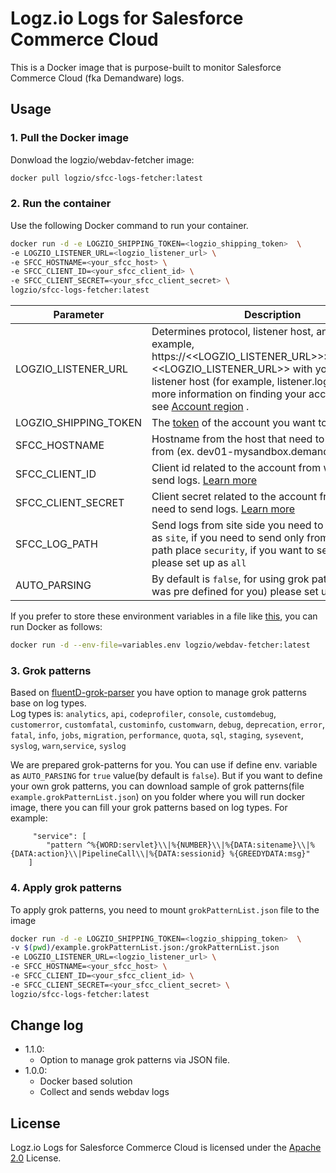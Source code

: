 # Logz.io Logs for Salesforce Commerce Cloud

This is a Docker image that is purpose-built to monitor Salesforce Commerce Cloud (fka Demandware) logs.

## Usage

### 1. Pull the Docker image

Donwload the logzio/webdav-fetcher image:

```sh
docker pull logzio/sfcc-logs-fetcher:latest
```

### 2. Run the container

Use the following Docker command to run your container.

```sh
docker run -d -e LOGZIO_SHIPPING_TOKEN=<logzio_shipping_token>  \
-e LOGZIO_LISTENER_URL=<logzio_listener_url> \
-e SFCC_HOSTNAME=<your_sfcc_host> \
-e SFCC_CLIENT_ID=<your_sfcc_client_id> \
-e SFCC_CLIENT_SECRET=<your_sfcc_client_secret> \
logzio/sfcc-logs-fetcher:latest
```

| Parameter             | Description                                                                                                                                                                                                                                                                                                                                   | Required |
| --------------------- | --------------------------------------------------------------------------------------------------------------------------------------------------------------------------------------------------------------------------------------------------------------------------------------------------------------------------------------------- | -------: |
| LOGZIO_LISTENER_URL   | Determines protocol, listener host, and port. For example, https://<<LOGZIO_LISTENER_URL>>:8071.Replace <<LOGZIO_LISTENER_URL>> with your region's listener host (for example, listener.logz.io). For more information on finding your account's region, see [Account region](https://docs.logz.io/user-guide/accounts/account-region.html) . |      Yes |
| LOGZIO_SHIPPING_TOKEN | The [token](https://app.logz.io/#/dashboard/settings/general) of the account you want to ship to.                                                                                                                                                                                                                                             |      Yes |
| SFCC_HOSTNAME         | Hostname from the host that need to send logs from (ex. dev01-mysandbox.demandware.net)                                                                                                                                                                                                                                                       |      Yes |
| SFCC_CLIENT_ID        | Client id related to the account from where need to send logs. [Learn more](https://documentation.b2c.commercecloud.salesforce.com/DOC3/index.jsp?topic=%2Fcom.demandware.dochelp%2Fcontent%2Fb2c_commerce%2Ftopics%2Faccount_manager%2Fb2c_account_manager_add_api_client_id.html)                                                           |      Yes |
| SFCC_CLIENT_SECRET    | Client secret related to the account from where need to send logs. [Learn more](https://documentation.b2c.commercecloud.salesforce.com/DOC3/index.jsp?topic=%2Fcom.demandware.dochelp%2Fcontent%2Fb2c_commerce%2Ftopics%2Faccount_manager%2Fb2c_account_manager_add_api_client_id.html)                                                       |      Yes |
| SFCC_LOG_PATH         | Send logs from site side you need to provide value as `site`, if you need to send only from security path place `security`, if you want to send all log please set up as `all`                                                                                                                                                                |      Yes |
| AUTO_PARSING          | By default is `false`, for using grok patterns(what was pre defined for you) please set up it as `true`.                                                                                                                                                                                                                                      |       No |

If you prefer to store these environment variables in a file like [this](./variables.env), you can run Docker as follows:

```sh
docker run -d --env-file=variables.env logzio/webdav-fetcher:latest
```

### 3. Grok patterns

Based on [fluentD-grok-parser](fluent-plugin-grok-parser) you have option to manage grok patterns base on log types.<br/>
Log types is: `analytics`, `api`, `codeprofiler`, `console`, `customdebug`, `customerror`, `customfatal`, `custominfo`, `customwarn`, `debug`, `deprecation`, `error`, `fatal`, `info`, `jobs`, `migration`, `performance`, `quota`, `sql`, `staging`, `sysevent`, `syslog`, `warn`,`service`, `syslog`

We are prepared grok-patterns for you. You can use if define env. variable as `AUTO_PARSING` for `true` value(by default is `false`). But if you want to define your own grok patterns, you can download sample of grok patterns(file `example.grokPatternList.json`) on you folder where you will run docker image, there you can fill your grok patterns based on log types. For example:

```
     "service": [
        "pattern ^%{WORD:servlet}\\|%{NUMBER}\\|%{DATA:sitename}\\|%{DATA:action}\\|PipelineCall\\|%{DATA:sessionid} %{GREEDYDATA:msg}"
    ]
```

### 4. Apply grok patterns

To apply grok patterns, you need to mount `grokPatternList.json` file to the image

```sh
docker run -d -e LOGZIO_SHIPPING_TOKEN=<logzio_shipping_token>  \
-v $(pwd)/example.grokPatternList.json:/grokPatternList.json
-e LOGZIO_LISTENER_URL=<logzio_listener_url> \
-e SFCC_HOSTNAME=<your_sfcc_host> \
-e SFCC_CLIENT_ID=<your_sfcc_client_id> \
-e SFCC_CLIENT_SECRET=<your_sfcc_client_secret> \
logzio/sfcc-logs-fetcher:latest
```

## Change log

-   1.1.0:
    -   Option to manage grok patterns via JSON file.
-   1.0.0:
    -   Docker based solution
    -   Collect and sends webdav logs

## License

Logz.io Logs for Salesforce Commerce Cloud is licensed under the [Apache 2.0](http://apache.org/licenses/LICENSE-2.0.txt) License.
